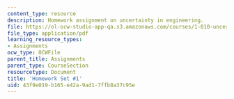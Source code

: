 ```yaml
---
content_type: resource
description: Homework assignment on uncertainty in engineering.
file: https://ol-ocw-studio-app-qa.s3.amazonaws.com/courses/1-010-uncertainty-in-engineering-fall-2008/43f9e019b165e42a9ad17ffb8a37c95e_homework_01.pdf
file_type: application/pdf
learning_resource_types:
- Assignments
ocw_type: OCWFile
parent_title: Assignments
parent_type: CourseSection
resourcetype: Document
title: 'Homework Set #1'
uid: 43f9e019-b165-e42a-9ad1-7ffb8a37c95e
---
```

